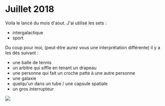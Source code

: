 # Juillet 2018

Voila le lancé du mois d'aout. J'ai utilisé les sets :

* intergalactique
* sport


Du coup pour moi, (peut-être aurez vous une interprétation différente) il y a les dés suivant :

* une balle de tennis
* un arbitre qui siffle en tenant un drapeau
* une personne qui fait un croche patte à une autre personne
* une galaxie
* quelqu'un dans un tube / une capsule spatiale
* un gros interrupteur



![](/assets/des_juillet_2018.jpg)
